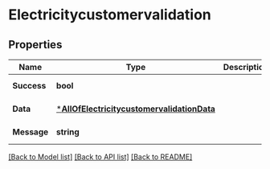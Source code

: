 # Electricitycustomervalidation

## Properties
Name | Type | Description | Notes
------------ | ------------- | ------------- | -------------
**Success** | **bool** |  | [default to null]
**Data** | [***AllOfElectricitycustomervalidationData**](AllOfElectricitycustomervalidationData.md) |  | [default to null]
**Message** | **string** |  | [default to null]

[[Back to Model list]](../README.md#documentation-for-models) [[Back to API list]](../README.md#documentation-for-api-endpoints) [[Back to README]](../README.md)

